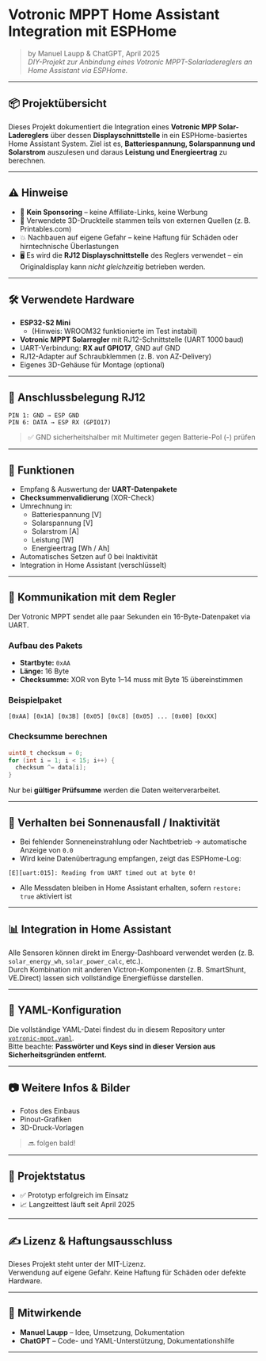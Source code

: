 
# Votronic MPPT Home Assistant Integration mit ESPHome

> by Manuel Laupp & ChatGPT, April 2025  
> *DIY-Projekt zur Anbindung eines Votronic MPPT-Solarladereglers an Home Assistant via ESPHome.*

---

## 📦 Projektübersicht

Dieses Projekt dokumentiert die Integration eines **Votronic MPP Solar-Ladereglers** über dessen **Displayschnittstelle** in ein ESPHome-basiertes Home Assistant System. Ziel ist es, **Batteriespannung, Solarspannung und Solarstrom** auszulesen und daraus **Leistung und Energieertrag** zu berechnen.

---

## ⚠️ Hinweise

- 🧠 **Kein Sponsoring** – keine Affiliate-Links, keine Werbung
- 📎 Verwendete 3D-Druckteile stammen teils von externen Quellen (z. B. Printables.com)
- 💥 Nachbauen auf eigene Gefahr – keine Haftung für Schäden oder hirntechnische Überlastungen
- 🖥️ Es wird die **RJ12 Displayschnittstelle** des Reglers verwendet – ein Originaldisplay kann *nicht gleichzeitig* betrieben werden.

---

## 🛠️ Verwendete Hardware

- **ESP32-S2 Mini**
  - (Hinweis: WROOM32 funktionierte im Test instabil)
- **Votronic MPPT Solarregler** mit RJ12-Schnittstelle (UART 1000 baud)
- UART-Verbindung: **RX auf GPIO17**, GND auf GND
- RJ12-Adapter auf Schraubklemmen (z. B. von AZ-Delivery)
- Eigenes 3D-Gehäuse für Montage (optional)

---

## 🔌 Anschlussbelegung RJ12

```
PIN 1: GND → ESP GND  
PIN 6: DATA → ESP RX (GPIO17)
```

> ✅ GND sicherheitshalber mit Multimeter gegen Batterie-Pol (-) prüfen

---

## 📡 Funktionen

- Empfang & Auswertung der **UART-Datenpakete**
- **Checksummenvalidierung** (XOR-Check)
- Umrechnung in:
  - Batteriespannung [V]
  - Solarspannung [V]
  - Solarstrom [A]
  - Leistung [W]
  - Energieertrag [Wh / Ah]
- Automatisches Setzen auf 0 bei Inaktivität
- Integration in Home Assistant (verschlüsselt)

---

## 🔁 Kommunikation mit dem Regler

Der Votronic MPPT sendet alle paar Sekunden ein 16-Byte-Datenpaket via UART.

### Aufbau des Pakets

- **Startbyte:** `0xAA`
- **Länge:** 16 Byte
- **Checksumme:** XOR von Byte 1–14 muss mit Byte 15 übereinstimmen

### Beispielpaket

```
[0xAA] [0x1A] [0x3B] [0x05] [0xC8] [0x05] ... [0x00] [0xXX]
```

### Checksumme berechnen

```cpp
uint8_t checksum = 0;
for (int i = 1; i < 15; i++) {
  checksum ^= data[i];
}
```

Nur bei **gültiger Prüfsumme** werden die Daten weiterverarbeitet.

---

## 🧠 Verhalten bei Sonnenausfall / Inaktivität

- Bei fehlender Sonneneinstrahlung oder Nachtbetrieb → automatische Anzeige von `0.0`
- Wird keine Datenübertragung empfangen, zeigt das ESPHome-Log:

```
[E][uart:015]: Reading from UART timed out at byte 0!
```

- Alle Messdaten bleiben in Home Assistant erhalten, sofern `restore: true` aktiviert ist

---

## 📊 Integration in Home Assistant

Alle Sensoren können direkt im Energy-Dashboard verwendet werden (z. B. `solar_energy_wh`, `solar_power_calc`, etc.).  
Durch Kombination mit anderen Victron-Komponenten (z. B. SmartShunt, VE.Direct) lassen sich vollständige Energieflüsse darstellen.

---

## 📄 YAML-Konfiguration

Die vollständige YAML-Datei findest du in diesem Repository unter [`votronic-mppt.yaml`](https://github.com/Doka85/VotronicMPPT2HomeAssistant/blob/main/votronic_mppt.yaml).  
Bitte beachte: **Passwörter und Keys sind in dieser Version aus Sicherheitsgründen entfernt.**

---

## 📷 Weitere Infos & Bilder

- Fotos des Einbaus
- Pinout-Grafiken
- 3D-Druck-Vorlagen

> 🔜 folgen bald!

---

## 🧪 Projektstatus

- ✅ Prototyp erfolgreich im Einsatz
- 📈 Langzeittest läuft seit April 2025

---

## ✍️ Lizenz & Haftungsausschluss

Dieses Projekt steht unter der MIT-Lizenz.  
Verwendung auf eigene Gefahr. Keine Haftung für Schäden oder defekte Hardware.

---

## 🤝 Mitwirkende

- **Manuel Laupp** – Idee, Umsetzung, Dokumentation  
- **ChatGPT** – Code- und YAML-Unterstützung, Dokumentationshilfe

---
